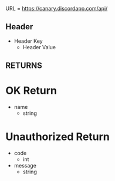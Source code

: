 URL = https://canary.discordapp.com/api/

## Header
* Header Key
    * Header Value
## RETURNS

# OK Return
* name
    * string

# Unauthorized Return
* code
    * int
* message
    * string